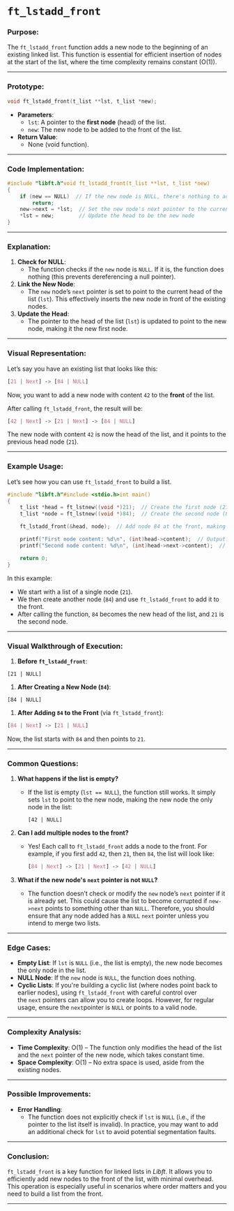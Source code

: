 # **`ft_lstadd_front`**

### **Purpose**:

The `ft_lstadd_front` function adds a new node to the beginning of an existing linked list. This function is essential for efficient insertion of nodes at the start of the list, where the time complexity remains constant (O(1)).

---

### **Prototype**:

```c
void ft_lstadd_front(t_list **lst, t_list *new);

```

- **Parameters**:
    - `lst`: A pointer to the **first node** (head) of the list.
    - `new`: The new node to be added to the front of the list.
- **Return Value**:
    - None (void function).

---

### **Code Implementation**:

```c
#include "libft.h"void ft_lstadd_front(t_list **lst, t_list *new)
{
    if (new == NULL)  // If the new node is NULL, there's nothing to add
        return;
    new->next = *lst;  // Set the new node's next pointer to the current head of the list
    *lst = new;        // Update the head to be the new node
}

```

---

### **Explanation**:

1. **Check for NULL**:
    - The function checks if the `new` node is `NULL`. If it is, the function does nothing (this prevents dereferencing a null pointer).
2. **Link the New Node**:
    - The `new` node’s `next` pointer is set to point to the current head of the list (`lst`). This effectively inserts the new node in front of the existing nodes.
3. **Update the Head**:
    - The pointer to the head of the list (`lst`) is updated to point to the new node, making it the new first node.

---

### **Visual Representation**:

Let’s say you have an existing list that looks like this:

```css
[21 | Next] -> [84 | NULL]

```

Now, you want to add a new node with content `42` to the **front** of the list.

After calling `ft_lstadd_front`, the result will be:

```css
[42 | Next] -> [21 | Next] -> [84 | NULL]

```

The new node with content `42` is now the head of the list, and it points to the previous head node (`21`).

---

### **Example Usage**:

Let’s see how you can use `ft_lstadd_front` to build a list.

```c
#include "libft.h"#include <stdio.h>int main()
{
    t_list *head = ft_lstnew((void *)21);  // Create the first node (21)
    t_list *node = ft_lstnew((void *)84);  // Create the second node (84)

    ft_lstadd_front(&head, node);  // Add node 84 at the front, making it the new head

    printf("First node content: %d\n", (int)head->content);  // Output: 84
    printf("Second node content: %d\n", (int)head->next->content);  // Output: 21

    return 0;
}

```

In this example:

- We start with a list of a single node (`21`).
- We then create another node (`84`) and use `ft_lstadd_front` to add it to the front.
- After calling the function, `84` becomes the new head of the list, and `21` is the second node.

---

### **Visual Walkthrough of Execution**:

1. **Before `ft_lstadd_front`**:

```arduino
[21 | NULL]

```

1. **After Creating a New Node (`84`)**:

```arduino
[84 | NULL]

```

1. **After Adding `84` to the Front** (via `ft_lstadd_front`):

```css
[84 | Next] -> [21 | NULL]

```

Now, the list starts with `84` and then points to `21`.

---

### **Common Questions**:

1. **What happens if the list is empty?**
    - If the list is empty (`lst == NULL`), the function still works. It simply sets `lst` to point to the new node, making the new node the only node in the list:
        
        ```arduino
        [42 | NULL]
        
        ```
        
2. **Can I add multiple nodes to the front?**
    - Yes! Each call to `ft_lstadd_front` adds a node to the front. For example, if you first add `42`, then `21`, then `84`, the list will look like:
        
        ```css
        [84 | Next] -> [21 | Next] -> [42 | NULL]
        
        ```
        
3. **What if the new node's `next` pointer is not `NULL`?**
    - The function doesn’t check or modify the `new` node’s `next` pointer if it is already set. This could cause the list to become corrupted if `new->next` points to something other than `NULL`. Therefore, you should ensure that any node added has a `NULL` `next` pointer unless you intend to merge two lists.

---

### **Edge Cases**:

- **Empty List**: If `lst` is `NULL` (i.e., the list is empty), the new node becomes the only node in the list.
- **NULL Node**: If the `new` node is `NULL`, the function does nothing.
- **Cyclic Lists**: If you're building a cyclic list (where nodes point back to earlier nodes), using `ft_lstadd_front` with careful control over the `next` pointers can allow you to create loops. However, for regular usage, ensure the `next`pointer is `NULL` or points to a valid node.

---

### **Complexity Analysis**:

- **Time Complexity**: O(1) – The function only modifies the head of the list and the `next` pointer of the new node, which takes constant time.
- **Space Complexity**: O(1) – No extra space is used, aside from the existing nodes.

---

### **Possible Improvements**:

- **Error Handling**:
    - The function does not explicitly check if `lst` is `NULL` (i.e., if the pointer to the list itself is invalid). In practice, you may want to add an additional check for `lst` to avoid potential segmentation faults.

---

### **Conclusion**:

`ft_lstadd_front` is a key function for linked lists in *Libft*. It allows you to efficiently add new nodes to the front of the list, with minimal overhead. This operation is especially useful in scenarios where order matters and you need to build a list from the front.

---